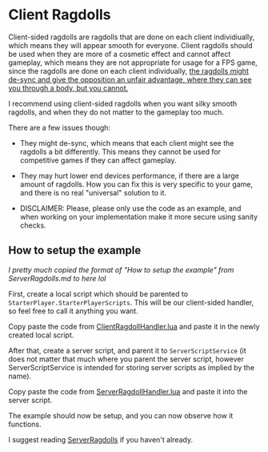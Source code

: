 # Client Ragdolls
 Client-sided ragdolls are ragdolls that are done on each client individiually, which means they will appear smooth for everyone.
 Client ragdolls should be used when they are more of a cosmetic effect and cannot affect gameplay, 
 which means they are not appropriate for usage for a FPS game, since the ragdolls are done on each client individually, [the ragdolls might de-sync and give the opposition an unfair advantage, where they can see you through a body, but you cannot.](https://www.youtube.com/watch?v=QgPwtoUqWKo)

 I recommend using client-sided ragdolls when you want silky smooth ragdolls, and when they do not matter to the gameplay too much.
 
 There are a few issues though:
 
 - They might de-sync, which means that each client might see the ragdolls a bit differently. 
   This means they cannot be used for competitive games if they can affect gameplay.
 - They may hurt lower end devices performance, if there are a large amount of ragdolls. How you can fix this is very specific to your game, and there is no real "universal" solution to it.


 - DISCLAIMER: Please, please only use the code as an example, and when working on your implementation make it more secure using sanity checks.

## How to setup the example

 _I pretty much copied the format of "How to setup the example" from ServerRagdolls.md to here lol_ 

 First, create a local script which should be parented to ``StarterPlayer.StarterPlayerScripts``.
 This will be our client-sided handler, so feel free to call it anything you want.

 Copy paste the code from [ClientRagdollHandler.lua](https://github.com/aku-e/RagdollClass/blob/master/docs/examples/ClientRagdolls/ClientRagdollHandler.lua) and paste it in the newly created local script.

 After that, create a server script, and parent it to ``ServerScriptService`` (it does not matter that much where you parent the server script, however ServerScriptService is intended for storing server scripts as implied by the name).

 Copy paste the code from [ServerRagdollHandler.lua](https://github.com/aku-e/RagdollClass/blob/master/docs/examples/ClientRagdolls/ServerRagdollHandler.lua) and paste it into the server script.

 The example should now be setup, and you can now observe how it functions.

 I suggest reading [ServerRagdolls](https://github.com/aku-e/RagdollClass/blob/master/docs/examples/ServerRagdolls/ServerRagdolls.md) if you haven't already.